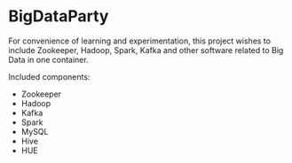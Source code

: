 # BigDataParty

For convenience of learning and experimentation, this project wishes to include Zookeeper, Hadoop, Spark, Kafka and other software related to Big Data in one container.

Included components:

* Zookeeper
* Hadoop
* Kafka
* Spark
* MySQL
* Hive
* HUE
